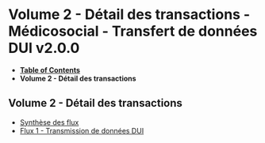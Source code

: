 # Volume 2 - Détail des transactions - Médicosocial - Transfert de données DUI v2.0.0

* [**Table of Contents**](toc.md)
* **Volume 2 - Détail des transactions**

## Volume 2 - Détail des transactions

* [Synthèse des flux](description_flux_synthese.md)
* [Flux 1 - Transmission de données DUI](description_flux_1_transmission_donnees_dui.md)


